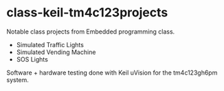 # class-keil-tm4c123projects
Notable class projects from Embedded programming class.
- Simulated Traffic Lights
- Simulated Vending Machine
- SOS Lights

Software + hardware testing done with Keil uVision for the tm4c123gh6pm system.
